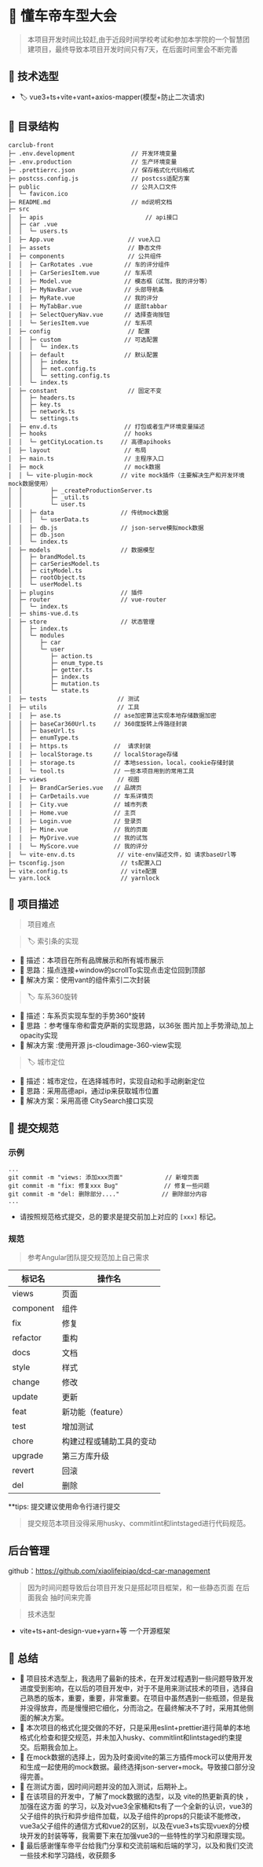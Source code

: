 <!--
 * @Author: xiaolifeipiao
 * @Description: 
 * @version: 0.0.0
 * @Date: 2021-07-07 14:21:29
 * @LastEditTime: 2021-07-18 16:15:22
 * @LastEditors: xiaolifeipiao
 * @FilePath: \README.md
-->

# 🚗 懂车帝车型大会

>本项目开发时间比较赶,由于近段时间学校考试和参加本学院的一个智慧团建项目，最终导致本项目开发时间只有7天，在后面时间里会不断完善

## 📗 技术选型

* 🏷️ vue3+ts+vite+vant+axios-mapper(模型+防止二次请求)

## 📔 目录结构

```
carclub-front
├─ .env.development                // 开发环境变量
├─ .env.production                 // 生产环境变量
├─ .prettierrc.json                // 保存格式化代码格式
├─ postcss.config.js               // postcss适配方案
├─ public                          // 公共入口文件
│  └─ favicon.ico
├─ README.md                       // md说明文档
├─ src                          
│  ├─ apis                             // api接口
│  ├─ car .vue                         
│  │  └─ users.ts              
│  ├─ App.vue                     // vue入口   
│  ├─ assets                      // 静态文件
│  ├─ components                  // 公共组件
│  │  ├─ CarRotates .vue         // 车的评分组件
│  │  ├─ CarSeriesItem.vue       // 车系项
│  │  ├─ Model.vue               // 模态框（试驾，我的评分等）
│  │  ├─ MyNavBar.vue            // 头部导航条
│  │  ├─ MyRate.vue              // 我的评分
│  │  ├─ MyTabBar.vue            // 底部tabbar
│  │  ├─ SelectQueryNav.vue      // 选择查询按钮
│  │  └─ SeriesItem.vue          // 车系项
│  ├─ config                      // 配置
│  │  ├─ custom                  // 可选配置
│  │  │  └─ index.ts
│  │  ├─ default                 // 默认配置
│  │  │  ├─ index.ts
│  │  │  ├─ net.config.ts
│  │  │  └─ setting.config.ts
│  │  └─ index.ts
│  ├─ constant                    // 固定不变
│  │  ├─ headers.ts
│  │  ├─ key.ts
│  │  ├─ network.ts
│  │  └─ settings.ts
│  ├─ env.d.ts                   // 打包或者生产环境变量描述
│  ├─ hooks                      // hooks
│  │  └─ getCityLocation.ts     // 高德apihooks
│  ├─ layout                     // 布局
│  ├─ main.ts                    // 主程序入口
│  ├─ mock                       // mock数据
│  │ └─ vite-plugin-mock        // vite mock插件（主要解决生产和开发环境mock数据使用）
│  │        ├─ _createProductionServer.ts
│  │        ├─ _util.ts
│  │        └─ user.ts
│  │  ├─ data                   // 传统mock数据
│  │  │  └─ userData.ts
│  │  ├─ db.js                  // json-serve模拟mock数据
│  │  ├─ db.json
│  │  └─ index.ts
│  ├─ models                    // 数据模型
│  │  ├─ brandModel.ts
│  │  ├─ carSeriesModel.ts
│  │  ├─ cityModel.ts
│  │  ├─ rootObject.ts
│  │  └─ userModel.ts
│  ├─ plugins                   // 插件
│  ├─ router                    // vue-router
│  │  └─ index.ts
│  ├─ shims-vue.d.ts                  
│  ├─ store                     // 状态管理
│  │  ├─ index.ts
│  │  └─ modules
│  │     ├─ car
│  │     └─ user
│  │        ├─ action.ts
│  │        ├─ enum_type.ts
│  │        ├─ getter.ts
│  │        ├─ index.ts
│  │        ├─ mutation.ts
│  │        └─ state.ts
│  ├─ tests                    // 测试
│  ├─ utils                    // 工具
│  │  ├─ ase.ts               // ase加密算法实现本地存储数据加密
│  │  ├─ baseCar360Url.ts     // 360度旋转上传路径封装
│  │  ├─ baseUrl.ts      
│  │  ├─ enumType.ts        
│  │  ├─ https.ts             //  请求封装
│  │  ├─ localStorage.ts      // localStorage存储
│  │  ├─ storage.ts           // 本地session，local，cookie存储封装
│  │  └─ tool.ts              // 一些本项目用到的常用工具
│  ├─ views                    // 视图
│  │  ├─ BrandCarSeries.vue   // 品牌页
│  │  ├─ CarDetails.vue       // 车系详情页 
│  │  ├─ City.vue             // 城市列表
│  │  ├─ Home.vue             // 主页
│  │  ├─ Login.vue            // 登录页
│  │  ├─ Mine.vue             // 我的页面
│  │  ├─ MyDrive.vue          // 我的试驾
│  │  └─ MyScore.vue          // 我的评分
│  └─ vite-env.d.ts            // vite-env描述文件，如 请求baseUrl等
├─ tsconfig.json                // ts配置入口
├─ vite.config.ts               // vite配置
└─ yarn.lock                    // yarnlock 

```

## 📘 项目描述

>项目难点

> 🏷️ 索引条的实现

* 🔖 描述：本项目在所有品牌展示和所有城市展示
* 🔖 思路：描点连接+window的scrollTo实现点击定位回到顶部
* 🔖 解决方案：使用vant的组件索引二次封装

> 🏷️ 车系360旋转

* 🔖 描述：车系页实现车型的手势360°旋转
* 🔖 思路 ：参考懂车帝和雷克萨斯的实现思路，以36张 图片加上手势滑动,加上opacity实现
* 🔖 解决方案 :使用开源 js-cloudimage-360-view实现
  
> 🏷️ 城市定位

* 🔖 描述：城市定位，在选择城市时，实现自动和手动刷新定位
* 🔖 思路：采用高德api，通过ip来获取城市位置
* 🔖 解决方案：采用高德 CitySearch接口实现
  

## 📒 提交规范

### 示例

```git
...
git commit -m "views: 添加xxx页面"            // 新增页面
git commit -m "fix: 修复xxx Bug"             // 修复一些问题
git commit -m "del: 删除部分...."            // 删除部分内容
...
```

* 请按照规范格式提交，总的要求是提交前加上对应的 `[xxx]` 标记。

### 规范

> 参考Angular团队提交规范加上自己需求 

标记名  | 操作名
------------- | -------------
views  | 页面
component  | 组件
fix |   修复
refactor    |   重构
docs    |   文档
style   |   样式
change  |   修改
update  |   更新
feat | 新功能（feature）
test | 增加测试
chore | 构建过程或辅助工具的变动
upgrade |第三方库升级
revert | 回滚
del | 删除

**tips: 提交建议使用命令行进行提交

>提交规范本项目没得采用husky、commitlint和lintstaged进行代码规范。

## 后台管理

github：https://github.com/xiaolifeipiao/dcd-car-management

> 因为时间问题导致后台项目开发只是搭起项目框架，和一些静态页面
> 在后面我会 抽时间来完善

>技术选型
* vite+ts+ant-design-vue+yarn+等 一个开源框架

## 📙 总结

* 🔖 项目技术选型上，我选用了最新的技术，在开发过程遇到一些问题导致开发进度受到影响，在以后的项目开发中，对于不是用来测试技术的项目，选择自己熟悉的版本，重要，重要，非常重要。在项目中虽然遇到一些瓶颈，但是我并没得放弃，而是慢慢把它细化，分而治之。在最终解决不了时，采用其他侧面的解决方案。
* 🔖 本次项目的格式化提交做的不好，只是采用eslint+prettier进行简单的本地格式化检查和提交规范，并未加入husky、commitlint和lintstaged约束提交。后期我会加上。
* 🔖 在mock数据的选择上，因为及时查阅vite的第三方插件mock可以使用开发和生成一起使用的mock数据。最终选择json-server+mock。导致接口部分没得完善。
* 🔖 在测试方面，因时间问题并没的加入测试，后期补上。
* 🔖 在该项目的开发中，了解了mock数据的选型，以及 vite的热更新真的快 ，加强在这方面 的学习，以及对vue3全家桶和ts有了一个全新的认识，vue3的父子组件的执行和异步组件加载，以及子组件的props的只能读不能修改，vue3a父子组件的通信方式和vue2的区别，以及在vue3+ts实现vuex的分模块开发的封装等等，我需要下来在加强vue3的一些特性的学习和原理实现。
* 🔖  最后感谢懂车帝平台给我门分享和交流前端和后端的学习，以及和我们交流一些技术和学习路线，收获颇多
